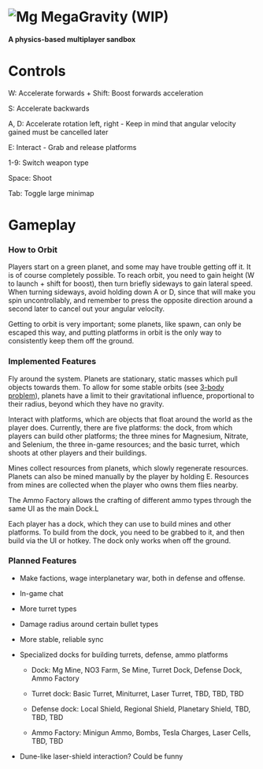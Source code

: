 # ![Mg](https://r128w.github.io/megag/assets/mg.png) MegaGravity (WIP)
#### A physics-based multiplayer sandbox

# Controls
W: Accelerate forwards + Shift: Boost forwards acceleration

S: Accelerate backwards

A, D: Accelerate rotation left, right - Keep in mind that angular velocity gained must be cancelled later

E: Interact - Grab and release platforms

1-9: Switch weapon type

Space: Shoot

Tab: Toggle large minimap

# Gameplay

### How to Orbit

Players start on a green planet, and some may have trouble getting off it. It is of course completely possible. To reach orbit, you need to gain height (W to launch + shift for boost), then turn briefly sideways to gain lateral speed. When turning sideways, avoid holding down A or D, since that will make you spin uncontrollably, and remember to press the opposite direction around a second later to cancel out your angular velocity.

Getting to orbit is very important; some planets, like spawn, can only be escaped this way, and putting platforms in orbit is the only way to consistently keep them off the ground.

### Implemented Features

Fly around the system. Planets are stationary, static masses which pull objects towards them. To allow for some stable orbits (see [3-body problem](https://en.wikipedia.org/wiki/three_body_problem)), planets have a limit to their gravitational influence, proportional to their radius, beyond which they have no gravity.

Interact with platforms, which are objects that float around the world as the player does. Currently, there are five platforms: the dock, from which players can build other platforms; the three mines for Magnesium, Nitrate, and Selenium, the three in-game resources; and the basic turret, which shoots at other players and their buildings.

Mines collect resources from planets, which slowly regenerate resources. Planets can also be mined manually by the player by holding E. Resources from mines are collected when the player who owns them flies nearby.

The Ammo Factory allows the crafting of different ammo types through the same UI as the main Dock.L

Each player has a dock, which they can use to build mines and other platforms. To build from the dock, you need to be grabbed to it, and then build via the UI or hotkey. The dock only works when off the ground.

### Planned Features

- Make factions, wage interplanetary war, both in defense and offense.

- In-game chat

- More turret types

- Damage radius around certain bullet types

- More stable, reliable sync

- Specialized docks for building turrets, defense, ammo platforms

   - Dock: Mg Mine, NO3 Farm, Se Mine, Turret Dock, Defense Dock, Ammo Factory
 
   - Turret dock: Basic Turret, Miniturret, Laser Turret, TBD, TBD, TBD
 
   - Defense dock: Local Shield, Regional Shield, Planetary Shield, TBD, TBD, TBD
 
   - Ammo Factory: Minigun Ammo, Bombs, Tesla Charges, Laser Cells, TBD, TBD
 
- Dune-like laser-shield interaction? Could be funny
